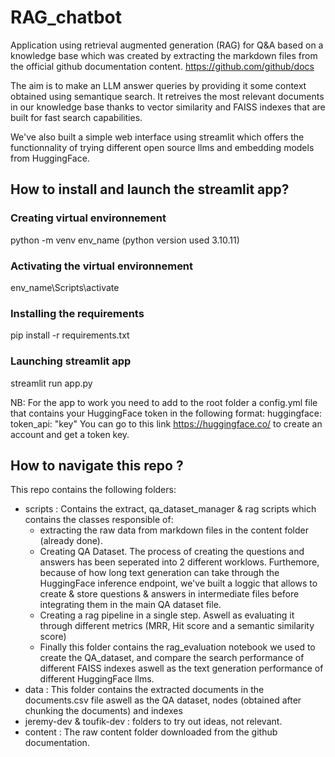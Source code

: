 # RAG_chatbot
Application using retrieval augmented generation (RAG) for Q&amp;A based on a knowledge base which was created by extracting the markdown files from the official github documentation content.
https://github.com/github/docs

The aim is to make an LLM answer queries by providing it some context obtained using semantique search. It retreives the most relevant documents in our knowledge base thanks to vector similarity and FAISS indexes that are built for fast search capabilities.

We've also built a simple web interface using streamlit which offers the functionnality of trying different open source llms and embedding models from HuggingFace. 

## How to install and launch the streamlit app?
### Creating virtual environnement
python -m venv env_name
(python version used 3.10.11)
### Activating the virtual environnement 
env_name\Scripts\activate
### Installing the requirements
pip install -r requirements.txt
### Launching streamlit app
streamlit run app.py

NB: For the app to work you need to add to the root folder a config.yml file that contains your HuggingFace token in the following format: 
huggingface:
  token_api: "key"
You can go to this link https://huggingface.co/ to create an account and get a token key.

## How to navigate this repo ?
This repo contains the following folders:
- scripts : Contains the extract, qa_dataset_manager & rag scripts which contains the classes responsible of:
    - extracting the raw data from markdown files in the content folder (already done).
    - Creating QA Dataset. The process of creating the questions and answers has been seperated into 2 different worklows. Furthemore, because of how long text generation can take through the HuggingFace inference endpoint, we've built a loggic that allows to create & store questions & answers in intermediate files before integrating them in the main QA dataset file.
    - Creating a rag pipeline in a single step. Aswell as evaluating it through different metrics (MRR, Hit score and a semantic similarity score)
    - Finally this folder contains the rag_evaluation notebook we used to create the QA_dataset, and compare the search performance of different FAISS indexes aswell as the text generation performance of different HuggingFace llms. 
- data :  This folder contains the extracted documents in the documents.csv file aswell as the QA dataset, nodes (obtained after chunking the documents) and indexes
- jeremy-dev & toufik-dev : folders to try out ideas, not relevant. 
- content : The raw content folder downloaded from the github documentation.
